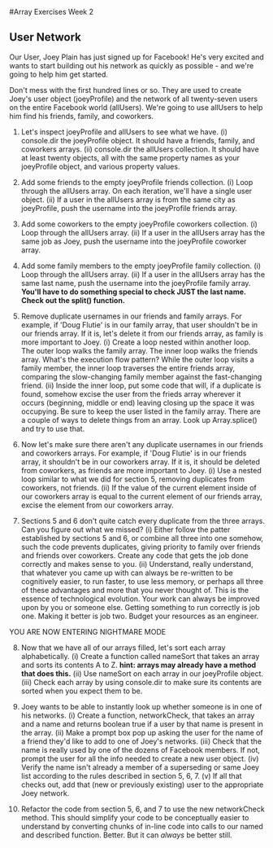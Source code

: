 #Array Exercises Week 2

## User Network

Our User, Joey Plain has just signed up for Facebook! He's very excited and wants to start building out his network as quickly as possible - and we're going to help him get started.

Don't mess with the first hundred lines or so. They are used to create Joey's user object (joeyProfile) and the network of all twenty-seven users on the entire Facebook world (allUsers). We're going to use allUsers to help him find his friends, family, and coworkers.

1. Let's inspect joeyProfile and allUsers to see what we have.
  (i) console.dir the joeyProfile object. It should have a friends, family, and coworkers arrays.
  (ii) console.dir the allUsers collection. It should have at least twenty objects, all with the same property names as your joeyProfile object, and various property values.

2. Add some friends to the empty joeyProfile friends collection.
  (i) Loop through the allUsers array. On each iteration, we'll have a single user object.
  (ii) If a user in the allUsers array is from the same city as joeyProfile, push the username into the joeyProfile friends array.

3. Add some coworkers to the empty joeyProfile coworkers collection.
  (i) Loop through the allUsers array.
  (ii) If a user in the allUsers array has the same job as Joey, push the username into the joeyProfile coworker array.

4. Add some family members to the empty joeyProfile family collection.
  (i) Loop through the allUsers array.
  (ii) If a user in the allUsers array has the same last name, push the username into the joeyProfile family array.
    **You'll have to do something special to check JUST the last name. Check out the split() function.**

5. Remove duplicate usernames in our friends and family arrays. For example, if 'Doug Flutie' is in our family array, that user shouldn't be in our friends array. If it is, let's delete it from our friends array, as family is more important to Joey.
  (i) Create a loop nested within another loop. The outer loop walks the family array. The inner loop walks the friends array. What's the execution flow pattern? While the outer loop visits a family member, the inner loop
  traverses the entire friends array, comparing the slow-changing family member against the fast-changing friend.
  (ii) Inside the inner loop, put some code that will, if a duplicate is found, somehow excise the user from the frieds array wherever it occurs (beginning, middle or end) leaving closing up the space it was occupying. Be sure to keep the user listed in the family array. There are a couple of ways to delete things from an array. Look up Array.splice() and try to use that.

6. Now let's make sure there aren't any duplicate usernames in our friends and coworkers arrays. For example, if 'Doug Flutie' is in our friends array, it shouldn't be in our coworkers array. If it is, it should be deleted from coworkers, as friends are more important to Joey.
  (i) Use a nested loop similar to what we did for section 5, removing duplicates from coworkers, not friends.
  (ii) If the value of the current element inside of our coworkers array is equal to the current element of our friends array, excise the element from our coworkers array.

7. Sections 5 and 6 don't quite catch every duplicate from the three arrays. Can you figure out what we missed?
  (i) Either follow the patter established by sections 5 and 6, or combine all three into one somehow, such the code prevents duplicates, giving priority to family over friends and friends over coworkers. Create any code that gets the job done correctly and makes sense to you.
  (ii) Understand, really understand, that whatever you came up with can always be re-written to be cognitively easier, to run faster, to use less memory, or perhaps all three of these advantages and more that you never thought of. This is the essence of technological evolution. Your work can always be improved upon by you or someone else. Getting something to run correctly is job one. Making it better is job two. Budget your resources as an engineer.

YOU ARE NOW ENTERING NIGHTMARE MODE

8. Now that we have all of our arrays filled, let's sort each array alphabetically.
  (i) Create a function called nameSort that takes an array and sorts its contents A to Z. **hint: arrays may already have a method that does this.**
  (ii) Use nameSort on each array in our joeyProfile object.
  (iii) Check each array by using console.dir to make sure its contents are sorted when you expect them to be.

9. Joey wants to be able to instantly look up whether someone is in one of his networks.
  (i) Create a function, networkCheck, that takes an array and a name and returns boolean true if a user by that name is present in the array.
  (ii) Make a prompt box pop up asking the user for the name of a friend they'd like to add to one of Joey's networks.
  (iii) Check that the name is really used by one of the dozens of Facebook members. If not, prompt the user for all the info needed to create a new user object.
  (iv) Verify the name isn't already a member of a superseding or same Joey list according to the rules described in section 5, 6, 7.
  (v) If all that checks out, add that (new or previously existing) user to the appropriate Joey network.

10. Refactor the code from section 5, 6, and 7 to use the new networkCheck method. This should simplify your code
  to be conceptually easier to understand by converting chunks of in-line code into calls to our named and described function. Better. But it can *always* be better still.
